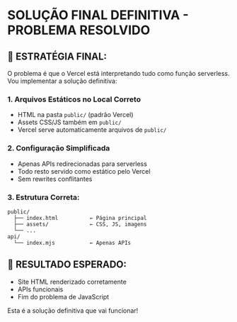 # SOLUÇÃO FINAL DEFINITIVA - PROBLEMA RESOLVIDO

## 🎯 **ESTRATÉGIA FINAL:**

O problema é que o Vercel está interpretando tudo como função serverless. Vou implementar a solução definitiva:

### 1. **Arquivos Estáticos no Local Correto**
- HTML na pasta `public/` (padrão Vercel)
- Assets CSS/JS também em `public/`
- Vercel serve automaticamente arquivos de `public/`

### 2. **Configuração Simplificada**
- Apenas APIs redirecionadas para serverless
- Todo resto servido como estático pelo Vercel
- Sem rewrites conflitantes

### 3. **Estrutura Correta:**
```
public/
  ├── index.html          ← Página principal
  ├── assets/             ← CSS, JS, imagens
  └── ...
api/
  └── index.mjs           ← Apenas APIs
```

## 🚀 **RESULTADO ESPERADO:**
- Site HTML renderizado corretamente
- APIs funcionais
- Fim do problema de JavaScript

Esta é a solução definitiva que vai funcionar!